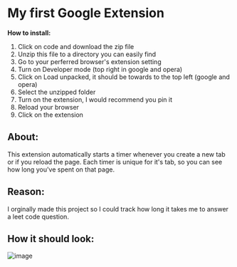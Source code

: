 # **My first Google Extension**
**How to install:**
1. Click on code and download the zip file
2. Unzip this file to a directory you can easily find
3. Go to your perferred browser's extension setting
4. Turn on Developer mode (top right in google and opera)
5. Click on Load unpacked, it should be towards to the top left (google and opera)
6. Select the unzipped folder
7. Turn on the extension, I would recommend you pin it
8. Reload your browser
9. Click on the extension

## About:
This extension automatically starts a timer whenever you create a new tab or if you reload the page. Each timer is unique for it's tab, so you can see how long you've spent on that page. 

## Reason:
I orginally made this project so I could track how long it takes me to answer a leet code question.

## How it should look:

![image](https://github.com/KyleGong-alt/Chrome_extension/assets/60028506/53adacfc-7ab8-4461-baad-d10c76235454)

